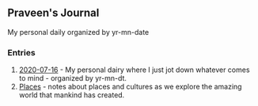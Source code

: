 ## Praveen's Journal

My personal daily organized by yr-mn-date

### Entries
 1. [2020-07-16](2020-07-16.001) - My personal dairy where I just jot down whatever comes to mind - organized by yr-mn-dt.
 2. [Places](SP02/P000.Cover) - notes about places and cultures as we explore the amazing world that mankind has created.
 
<!--stackedit_data:
eyJoaXN0b3J5IjpbLTE3MDEzNjI4MDZdfQ==
-->
